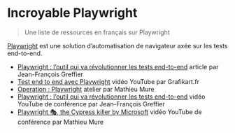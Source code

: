 # Incroyable Playwright

> Une liste de ressources en français sur Playwright

[Playwright](https://playwright.dev) est une solution d’automatisation de navigateur axée sur les tests end-to-end.

- [Playwright : l’outil qui va révolutionner les tests end-to-end](https://medium.com/@jfgreffier/playwright-loutil-qui-va-r%C3%A9volutionner-les-tests-end-to-end-384ff7ebb22d) article par Jean-François Greffier
- [Test end to end avec Playwright](https://www.youtube.com/watch?v=UgF2LwlNnC8) vidéo YouTube par Grafikart.fr
- [Operation : Playwright](https://mathieumure.github.io/workshop-playwright/) atelier par Mathieu Mure
- [Playwright : l’outil qui va révolutionner les tests end-to-end](https://www.youtube.com/watch?v=CeLkUDmTRkE) vidéo YouTube de conférence par Jean-François Greffier
- [Playwright 🎭, the Cypress killer by Microsoft](https://www.youtube.com/watch?v=UDyBHzoMpV4) vidéo YouTube de conférence par Mathieu Mure
